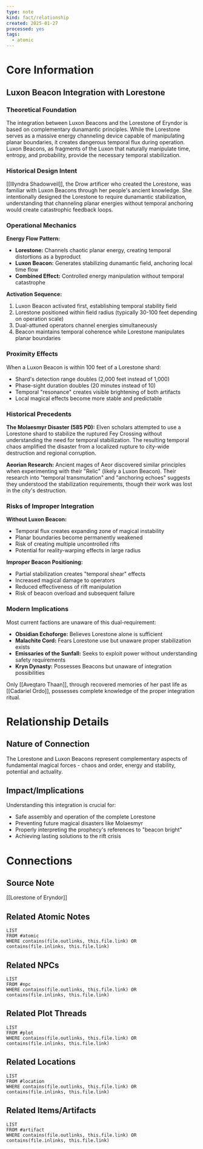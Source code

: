```yaml
---
type: note
kind: fact/relationship
created: 2025-01-27
processed: yes
tags:
  - atomic
---
```


# Core Information

## Luxon Beacon Integration with Lorestone

### Theoretical Foundation

The integration between Luxon Beacons and the Lorestone of Eryndor is based on complementary dunamantic principles. While the Lorestone serves as a massive energy channeling device capable of manipulating planar boundaries, it creates dangerous temporal flux during operation. Luxon Beacons, as fragments of the Luxon that naturally manipulate time, entropy, and probability, provide the necessary temporal stabilization.

### Historical Design Intent

[[Illyndra Shadowveil]], the Drow artificer who created the Lorestone, was familiar with Luxon Beacons through her people's ancient knowledge. She intentionally designed the Lorestone to require dunamantic stabilization, understanding that channeling planar energies without temporal anchoring would create catastrophic feedback loops.

### Operational Mechanics

**Energy Flow Pattern:**

- **Lorestone:** Channels chaotic planar energy, creating temporal distortions as a byproduct
- **Luxon Beacon:** Generates stabilizing dunamantic field, anchoring local time flow
- **Combined Effect:** Controlled energy manipulation without temporal catastrophe

**Activation Sequence:**

1. Luxon Beacon activated first, establishing temporal stability field
2. Lorestone positioned within field radius (typically 30-100 feet depending on operation scale)
3. Dual-attuned operators channel energies simultaneously
4. Beacon maintains temporal coherence while Lorestone manipulates planar boundaries

### Proximity Effects

When a Luxon Beacon is within 100 feet of a Lorestone shard:

- Shard's detection range doubles (2,000 feet instead of 1,000)
- Phase-sight duration doubles (20 minutes instead of 10)
- Temporal "resonance" creates visible brightening of both artifacts
- Local magical effects become more stable and predictable

### Historical Precedents

**The Molaesmyr Disaster (585 PD):** Elven scholars attempted to use a Lorestone shard to stabilize the ruptured Fey Crossing without understanding the need for temporal stabilization. The resulting temporal chaos amplified the disaster from a localized rupture to city-wide destruction and regional corruption.

**Aeorian Research:** Ancient mages of Aeor discovered similar principles when experimenting with their "Relic" (likely a Luxon Beacon). Their research into "temporal transmutation" and "anchoring echoes" suggests they understood the stabilization requirements, though their work was lost in the city's destruction.

### Risks of Improper Integration

**Without Luxon Beacon:**

- Temporal flux creates expanding zone of magical instability
- Planar boundaries become permanently weakened
- Risk of creating multiple uncontrolled rifts
- Potential for reality-warping effects in large radius

**Improper Beacon Positioning:**

- Partial stabilization creates "temporal shear" effects
- Increased magical damage to operators
- Reduced effectiveness of rift manipulation
- Risk of beacon overload and subsequent failure

### Modern Implications

Most current factions are unaware of this dual-requirement:

- **Obsidian Echoforge:** Believes Lorestone alone is sufficient
- **Malachite Cord:** Fears Lorestone use but unaware proper stabilization exists
- **Emissaries of the Sunfall:** Seeks to exploit power without understanding safety requirements
- **Kryn Dynasty:** Possesses Beacons but unaware of integration possibilities

Only [[Aveqtaro Thaan]], through recovered memories of her past life as [[Cadariel Ordo]], possesses complete knowledge of the proper integration ritual.

# Relationship Details

## Nature of Connection

The Lorestone and Luxon Beacons represent complementary aspects of fundamental magical forces - chaos and order, energy and stability, potential and actuality.

## Impact/Implications

Understanding this integration is crucial for:

- Safe assembly and operation of the complete Lorestone
- Preventing future magical disasters like Molaesmyr
- Properly interpreting the prophecy's references to "beacon bright"
- Achieving lasting solutions to the rift crisis

# Connections

## Source Note

[[Lorestone of Eryndor]]

## Related Atomic Notes

```dataview
LIST
FROM #atomic
WHERE contains(file.outlinks, this.file.link) OR contains(file.inlinks, this.file.link)
```

## Related NPCs

```dataview
LIST
FROM #npc 
WHERE contains(file.outlinks, this.file.link) OR contains(file.inlinks, this.file.link)
```

## Related Plot Threads

```dataview
LIST
FROM #plot  
WHERE contains(file.outlinks, this.file.link) OR contains(file.inlinks, this.file.link)
```

## Related Locations

```dataview
LIST
FROM #location 
WHERE contains(file.outlinks, this.file.link) OR contains(file.inlinks, this.file.link)
```

## Related Items/Artifacts

```dataview
LIST
FROM #artifact 
WHERE contains(file.outlinks, this.file.link) OR contains(file.inlinks, this.file.link)
```